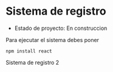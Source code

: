 <h1> Sistema de registro </h1>

- Estado de proyecto: En construccion

Para ejecutar el sistema debes poner

``` npm install react ```

Sistema de registro 2
